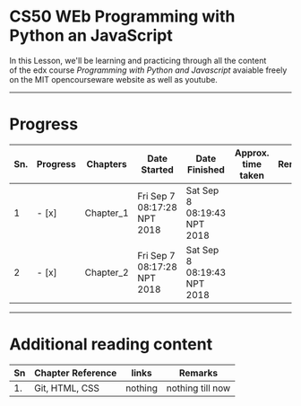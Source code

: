 # CS50 WEb Programming with Python an JavaScript  

In this Lesson, we'll be learning and practicing through all the content  
of the edx course *Programming with Python and Javascript* avaiable freely  
on the MIT opencourseware website as well as youtube. 
___  

# Progress  
|Sn. | Progress | Chapters | Date Started | Date Finished | Approx. time taken | Remarks |
|----|----------|----------|--------------|---------------|--------------------|---------|
| 1  |- [x]   | Chapter_1 |Fri Sep  7 08:17:28 NPT 2018|Sat Sep  8 08:19:43 NPT 2018
| 2  |- [x]   | Chapter_2 |Fri Sep  7 08:17:28 NPT 2018|Sat Sep  8 08:19:43 NPT 2018

___

# Additional reading content  

|Sn | Chapter Reference | links | Remarks|
|---|-------------------|-------|--------|
|1. | Git, HTML, CSS    | nothing | nothing till now |  



